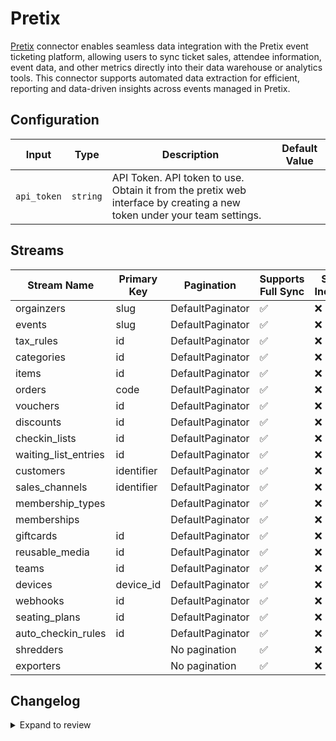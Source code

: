 # Pretix
[Pretix](https://pretix.eu/about/en/) connector enables seamless data integration with the Pretix event ticketing platform, allowing users to sync ticket sales, attendee information, event data, and other metrics directly into their data warehouse or analytics tools. This connector supports automated data extraction for efficient, reporting and data-driven insights across events managed in Pretix.

## Configuration

| Input | Type | Description | Default Value |
|-------|------|-------------|---------------|
| `api_token` | `string` | API Token. API token to use. Obtain it from the pretix web interface by creating a new token under your team settings. |  |

## Streams
| Stream Name | Primary Key | Pagination | Supports Full Sync | Supports Incremental |
|-------------|-------------|------------|---------------------|----------------------|
| orgainzers | slug | DefaultPaginator | ✅ |  ❌  |
| events | slug | DefaultPaginator | ✅ |  ❌  |
| tax_rules | id | DefaultPaginator | ✅ |  ❌  |
| categories | id | DefaultPaginator | ✅ |  ❌  |
| items | id | DefaultPaginator | ✅ |  ❌  |
| orders | code | DefaultPaginator | ✅ |  ❌  |
| vouchers | id | DefaultPaginator | ✅ |  ❌  |
| discounts | id | DefaultPaginator | ✅ |  ❌  |
| checkin_lists | id | DefaultPaginator | ✅ |  ❌  |
| waiting_list_entries | id | DefaultPaginator | ✅ |  ❌  |
| customers | identifier | DefaultPaginator | ✅ |  ❌  |
| sales_channels | identifier | DefaultPaginator | ✅ |  ❌  |
| membership_types |  | DefaultPaginator | ✅ |  ❌  |
| memberships |  | DefaultPaginator | ✅ |  ❌  |
| giftcards | id | DefaultPaginator | ✅ |  ❌  |
| reusable_media | id | DefaultPaginator | ✅ |  ❌  |
| teams | id | DefaultPaginator | ✅ |  ❌  |
| devices | device_id | DefaultPaginator | ✅ |  ❌  |
| webhooks | id | DefaultPaginator | ✅ |  ❌  |
| seating_plans | id | DefaultPaginator | ✅ |  ❌  |
| auto_checkin_rules | id | DefaultPaginator | ✅ |  ❌  |
| shredders |  | No pagination | ✅ |  ❌  |
| exporters |  | No pagination | ✅ |  ❌  |

## Changelog

<details>
  <summary>Expand to review</summary>

| Version          | Date              | Pull Request | Subject        |
|------------------|-------------------|--------------|----------------|
| 0.0.30 | 2025-07-26 | [63841](https://github.com/airbytehq/airbyte/pull/63841) | Update dependencies |
| 0.0.29 | 2025-07-19 | [63425](https://github.com/airbytehq/airbyte/pull/63425) | Update dependencies |
| 0.0.28 | 2025-07-12 | [62661](https://github.com/airbytehq/airbyte/pull/62661) | Update dependencies |
| 0.0.27 | 2025-06-28 | [62336](https://github.com/airbytehq/airbyte/pull/62336) | Update dependencies |
| 0.0.26 | 2025-06-21 | [61871](https://github.com/airbytehq/airbyte/pull/61871) | Update dependencies |
| 0.0.25 | 2025-06-14 | [61074](https://github.com/airbytehq/airbyte/pull/61074) | Update dependencies |
| 0.0.24 | 2025-05-24 | [60510](https://github.com/airbytehq/airbyte/pull/60510) | Update dependencies |
| 0.0.23 | 2025-05-10 | [60097](https://github.com/airbytehq/airbyte/pull/60097) | Update dependencies |
| 0.0.22 | 2025-05-04 | [59505](https://github.com/airbytehq/airbyte/pull/59505) | Update dependencies |
| 0.0.21 | 2025-04-27 | [59065](https://github.com/airbytehq/airbyte/pull/59065) | Update dependencies |
| 0.0.20 | 2025-04-19 | [58500](https://github.com/airbytehq/airbyte/pull/58500) | Update dependencies |
| 0.0.19 | 2025-04-12 | [57908](https://github.com/airbytehq/airbyte/pull/57908) | Update dependencies |
| 0.0.18 | 2025-04-05 | [57354](https://github.com/airbytehq/airbyte/pull/57354) | Update dependencies |
| 0.0.17 | 2025-03-29 | [56728](https://github.com/airbytehq/airbyte/pull/56728) | Update dependencies |
| 0.0.16 | 2025-03-22 | [56166](https://github.com/airbytehq/airbyte/pull/56166) | Update dependencies |
| 0.0.15 | 2025-03-08 | [55541](https://github.com/airbytehq/airbyte/pull/55541) | Update dependencies |
| 0.0.14 | 2025-03-01 | [55043](https://github.com/airbytehq/airbyte/pull/55043) | Update dependencies |
| 0.0.13 | 2025-02-23 | [54616](https://github.com/airbytehq/airbyte/pull/54616) | Update dependencies |
| 0.0.12 | 2025-02-15 | [53986](https://github.com/airbytehq/airbyte/pull/53986) | Update dependencies |
| 0.0.11 | 2025-02-08 | [53497](https://github.com/airbytehq/airbyte/pull/53497) | Update dependencies |
| 0.0.10 | 2025-02-01 | [52984](https://github.com/airbytehq/airbyte/pull/52984) | Update dependencies |
| 0.0.9 | 2025-01-25 | [52500](https://github.com/airbytehq/airbyte/pull/52500) | Update dependencies |
| 0.0.8 | 2025-01-18 | [51883](https://github.com/airbytehq/airbyte/pull/51883) | Update dependencies |
| 0.0.7 | 2025-01-11 | [51338](https://github.com/airbytehq/airbyte/pull/51338) | Update dependencies |
| 0.0.6 | 2024-12-28 | [50706](https://github.com/airbytehq/airbyte/pull/50706) | Update dependencies |
| 0.0.5 | 2024-12-21 | [50284](https://github.com/airbytehq/airbyte/pull/50284) | Update dependencies |
| 0.0.4 | 2024-12-14 | [49720](https://github.com/airbytehq/airbyte/pull/49720) | Update dependencies |
| 0.0.3 | 2024-12-12 | [49357](https://github.com/airbytehq/airbyte/pull/49357) | Update dependencies |
| 0.0.2 | 2024-12-11 | [49073](https://github.com/airbytehq/airbyte/pull/49073) | Starting with this version, the Docker image is now rootless. Please note that this and future versions will not be compatible with Airbyte versions earlier than 0.64 |
| 0.0.1 | 2024-11-09 | | Initial release by [@parthiv11](https://github.com/parthiv11) via Connector Builder |

</details>
